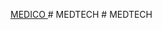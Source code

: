 <a href="https://aman-singanamala.github.io/MEDICO/" target="_blank" >MEDICO </a>#   M E D T E C H  
 #   M E D T E C H  
 